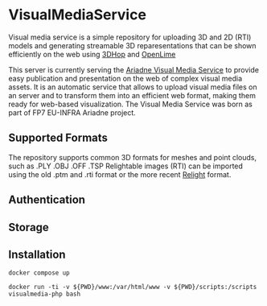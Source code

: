 # VisualMediaService

Visual media service is a simple repository for uploading 3D and 2D (RTI) models and generating streamable 3D reparesentations that can be shown efficiently on the web using [3DHop](https://3dhop.net) and [OpenLime](https://github.com/cnr-isti-vclab/openlime)

This server is currently serving the [Ariadne Visual Media Service](https://visual.ariadne-infrastructure.eu/) to provide easy publication and presentation on the web of complex visual media assets. 
It is an automatic service that allows to upload visual media files on an server and to transform them into an efficient web format, making them ready for web-based visualization.
The Visual Media Service was born as part of FP7 EU-INFRA Ariadne project.

## Supported Formats
The repository supports common 3D formats for meshes and point clouds, such as .PLY .OBJ .OFF .TSP
Relightable images (RTI) can be imported using the old .ptm and .rti format or the more recent [Relight](https://github.com/cnr-isti-vclab/relight) format.

## Authentication


## Storage

## Installation

```
docker compose up

docker run -ti -v ${PWD}/www:/var/html/www -v ${PWD}/scripts:/scripts visualmedia-php bash
```
